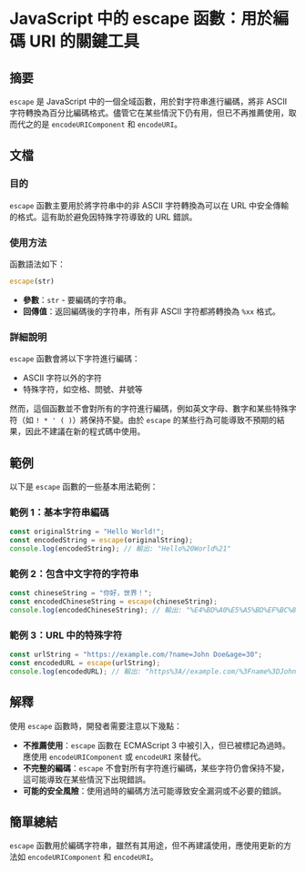 <!--
Meta Description: # JavaScript 中的 escape 函數：用於編碼 URI 的關鍵工具 ## 摘要 `escape` 是 JavaScript 中的一個全域函數，用於對字符串進行編碼，將非 ASCII 字符轉換為百分比編碼格式。儘管它在某些情況下仍有用，但已不再推薦使用，取而代之的是 `encodeURI...
Meta Keywords: escape, javascript, const, ascii, encodeuricomponent
-->

# JavaScript 中的 escape 函數：用於編碼 URI 的關鍵工具

## 摘要
`escape` 是 JavaScript 中的一個全域函數，用於對字符串進行編碼，將非 ASCII 字符轉換為百分比編碼格式。儘管它在某些情況下仍有用，但已不再推薦使用，取而代之的是 `encodeURIComponent` 和 `encodeURI`。

## 文檔
### 目的
`escape` 函數主要用於將字符串中的非 ASCII 字符轉換為可以在 URL 中安全傳輸的格式。這有助於避免因特殊字符導致的 URL 錯誤。

### 使用方法
函數語法如下：
```javascript
escape(str)
```
- **參數**：`str` - 要編碼的字符串。
- **回傳值**：返回編碼後的字符串，所有非 ASCII 字符都將轉換為 `%xx` 格式。

### 詳細說明
`escape` 函數會將以下字符進行編碼：
- ASCII 字符以外的字符
- 特殊字符，如空格、問號、井號等

然而，這個函數並不會對所有的字符進行編碼，例如英文字母、數字和某些特殊字符（如 `! * ' ( )`）將保持不變。由於 `escape` 的某些行為可能導致不預期的結果，因此不建議在新的程式碼中使用。

## 範例
以下是 `escape` 函數的一些基本用法範例：

### 範例 1：基本字符串編碼
```javascript
const originalString = "Hello World!";
const encodedString = escape(originalString);
console.log(encodedString); // 輸出: "Hello%20World%21"
```

### 範例 2：包含中文字符的字符串
```javascript
const chineseString = "你好，世界！";
const encodedChineseString = escape(chineseString);
console.log(encodedChineseString); // 輸出: "%E4%BD%A0%E5%A5%BD%EF%BC%8C%E4%B8%96%E7%95%8C%EF%BC%81"
```

### 範例 3：URL 中的特殊字符
```javascript
const urlString = "https://example.com/?name=John Doe&age=30";
const encodedURL = escape(urlString);
console.log(encodedURL); // 輸出: "https%3A//example.com/%3Fname%3DJohn%20Doe%26age%3D30"
```

## 解釋
使用 `escape` 函數時，開發者需要注意以下幾點：
- **不推薦使用**：`escape` 函數在 ECMAScript 3 中被引入，但已被標記為過時。應使用 `encodeURIComponent` 或 `encodeURI` 來替代。
- **不完整的編碼**：`escape` 不會對所有字符進行編碼，某些字符仍會保持不變，這可能導致在某些情況下出現錯誤。
- **可能的安全風險**：使用過時的編碼方法可能導致安全漏洞或不必要的錯誤。

## 簡單總結
`escape` 函數用於編碼字符串，雖然有其用途，但不再建議使用，應使用更新的方法如 `encodeURIComponent` 和 `encodeURI`。